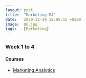 ```yaml
---
layout: post
title:  "Marketing M4"
date:   2020-12-29 18:05:55 +0300
image:  06.jpg
tags:   [Marketing]
---
```

### Week 1 to 4
#### Courses
* [Marketing Analytics](https://www.classcentral.com/course/market-analytics-4868			)



[jekyll-docs]: https://jekyllrb.com/docs/home
[jekyll-gh]:   https://github.com/jekyll/jekyll
[jekyll-talk]: https://talk.jekyllrb.com/
